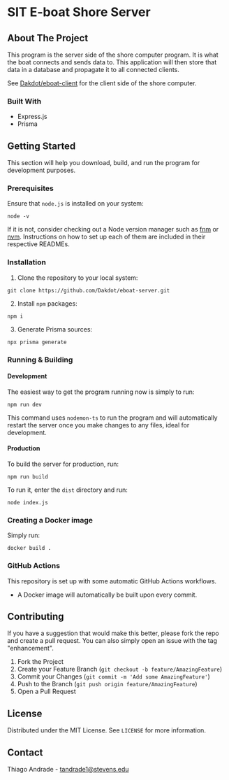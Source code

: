 # SIT E-boat Shore Server

## About The Project

This program is the server side of the shore computer program. It is what the boat connects and sends data to. This application will then store that data in a database and propagate it to all connected clients.

See [Dakdot/eboat-client](https://github.com/Dakdot/eboat-client) for the client side of the shore computer.

### Built With

- Express.js
- Prisma

## Getting Started

This section will help you download, build, and run the program for development purposes.

### Prerequisites

Ensure that `node.js` is installed on your system:

```
node -v
```

If it is not, consider checking out a Node version manager such as [fnm](https://github.com/Schniz/fnm) or [nvm](https://github.com/nvm-sh/nvm). Instructions on how to set up each of them are included in their respective READMEs.

### Installation

1. Clone the repository to your local system:

```
git clone https://github.com/Dakdot/eboat-server.git
```

2. Install `npm` packages:

```
npm i
```

3. Generate Prisma sources:

```
npx prisma generate
```

### Running & Building

#### Development

The easiest way to get the program running now is simply to run:

```
npm run dev
```

This command uses `nodemon-ts` to run the program and will automatically restart the server once you make changes to any files, ideal for development.

#### Production

To build the server for production, run:

```
npm run build
```

To run it, enter the `dist` directory and run:

```
node index.js
```

### Creating a Docker image

Simply run:

```
docker build .
```

### GitHub Actions

This repository is set up with some automatic GitHub Actions workflows.

- A Docker image will automatically be built upon every commit.

<!-- CONTRIBUTING -->

## Contributing

If you have a suggestion that would make this better, please fork the repo and create a pull request. You can also simply open an issue with the tag "enhancement".

1. Fork the Project
2. Create your Feature Branch (`git checkout -b feature/AmazingFeature`)
3. Commit your Changes (`git commit -m 'Add some AmazingFeature'`)
4. Push to the Branch (`git push origin feature/AmazingFeature`)
5. Open a Pull Request

## License

Distributed under the MIT License. See `LICENSE` for more information.

## Contact

Thiago Andrade - [tandrade1@stevens.edu](mailto:tandrade1@stevens.edu)
